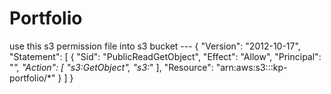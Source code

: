 # Portfolio




use this s3 permission file into s3 bucket ---
{
    "Version": "2012-10-17",
    "Statement": [
        {
            "Sid": "PublicReadGetObject",
            "Effect": "Allow",
            "Principal": "*",
            "Action": [
                "s3:GetObject",
                "s3:*"
            ],
            "Resource": "arn:aws:s3:::kp-portfolio/*"
        }
    ]
}